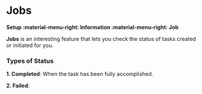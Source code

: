 # Jobs
**Setup :material-menu-right: Information :material-menu-right: Job**

**Jobs** is an interesting feature that lets you check the status of tasks created or initiated for you. 

### Types of Status 

**1. Completed**: When the task has been fully accomplished.

**2. Failed**:    
<!--stackedit_data:
eyJoaXN0b3J5IjpbMjg0MTU4OTU0LC0xMDc1MTY3ODAxLC05OD
cxOTE4NTJdfQ==
-->